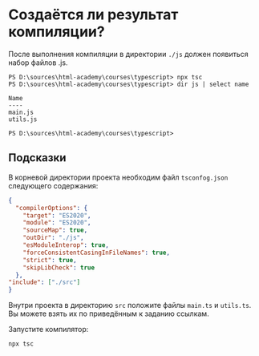 # Создаётся ли результат компиляции?

После выполнения компиляции в директории `./js` должен появиться набор файлов .js.

```terminal
PS D:\sources\html-academy\courses\typescript> npx tsc
PS D:\sources\html-academy\courses\typescript> dir js | select name

Name
----
main.js
utils.js

PS D:\sources\html-academy\courses\typescript>
```

## Подсказки

В корневой директории проекта необходим файл `tsconfog.json` следующего содержания:

```json
{
  "compilerOptions": {
    "target": "ES2020",
    "module": "ES2020",
    "sourceMap": true,
    "outDir": "./js",
    "esModuleInterop": true,
    "forceConsistentCasingInFileNames": true,
    "strict": true,
    "skipLibCheck": true
  },
"include": ["./src"]
}
```

Внутри проекта в директорию `src` положите файлы `main.ts` и `utils.ts`. Вы можете взять их по приведённым к заданию ссылкам.

Запустите компилятор:

```terminal
npx tsc
```
